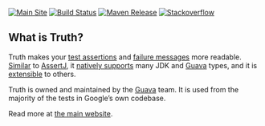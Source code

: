 [![Main Site][gh-pages-shield]][gh-pages-link]
[![Build Status][travis-shield]][travis-link]
[![Maven Release][maven-shield]][maven-link]
[![Stackoverflow][stackoverflow-shield]][stackoverflow-link]

## What is Truth?

Truth makes your [test assertions] and [failure messages] more readable.
[Similar][comparison] to [AssertJ], it [natively supports][known_types] many JDK
and [Guava] types, and it is [extensible][extension] to others.

Truth is owned and maintained by the [Guava] team. It is used from the majority
of the tests in Google’s own codebase.

Read more at [the main website](https://google.github.io/truth).

<!-- references -->

[test assertions]: https://google.github.io/truth/benefits#readable-assertions
[failure messages]: https://google.github.io/truth/benefits#readable-messages
[comparison]: https://google.github.io/truth/comparison
[AssertJ]: http://joel-costigliola.github.io/assertj/
[known_types]: https://google.github.io/truth/known_types
[extension]: https://google.github.io/truth/extension
[Guava]: https://github.com/google/guava
[gh-pages-shield]: https://img.shields.io/badge/main%20site-google.github.io/truth-ff55ff.png?style=flat
[gh-pages-link]: https://google.github.io/truth/
[travis-shield]: https://img.shields.io/travis/google/truth.png
[travis-link]: https://travis-ci.org/google/truth
[maven-shield]: https://img.shields.io/maven-central/v/com.google.truth/truth.png
[maven-link]: https://search.maven.org/#search%7Cgav%7C1%7Cg%3A%22com.google.truth%22%20AND%20a%3A%22truth%22
[stackoverflow-shield]: https://img.shields.io/badge/stackoverflow-truth-5555ff.png?style=flat
[stackoverflow-link]: https://stackoverflow.com/questions/tagged/google-truth
